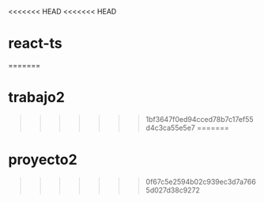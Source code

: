 <<<<<<< HEAD
<<<<<<< HEAD
# react-ts
=======
# trabajo2
>>>>>>> 1bf3647f0ed94cced78b7c17ef55d4c3ca55e5e7
=======
# proyecto2
>>>>>>> 0f67c5e2594b02c939ec3d7a7665d027d38c9272
